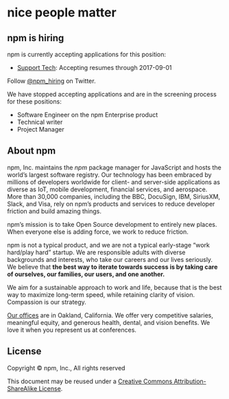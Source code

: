 <hgroup>
  <h1>nice people matter</h1>
  <h2>npm is hiring</h2>
</hgroup>

 
 npm is currently accepting applications for this position:
 
 * [Support Tech](https://jobs.lever.co/npmjs/df3f33bf-d28f-4939-9104-56b875e26d8e):
   Accepting resumes through 2017-09-01
  
Follow [@npm_hiring](https://twitter.com/npm_hiring) on Twitter.

We have stopped accepting applications and are in the screening process for these positions:

* Software Engineer on the npm Enterprise product
* Technical writer
* Project Manager

## About npm

npm, Inc. maintains the _npm_ package manager for JavaScript and hosts the world’s largest software registry. Our technology has been embraced by millions of developers worldwide for client- and server-side applications as diverse as IoT, mobile development, financial services, and aerospace. More than 30,000 companies, including the BBC, DocuSign, IBM, SiriusXM, Slack, and Visa, rely on npm’s products and services to reduce developer friction and build amazing things.

npm’s mission is to take Open Source development to entirely new places. When everyone else is adding force, we work to reduce friction.

npm is not a typical product, and we are not a typical early-stage “work hard/play hard” startup. We are responsible adults with diverse backgrounds and interests, who take our careers and our lives seriously. We believe that __the best way to iterate towards success is by taking care of ourselves, our families, our users, and one another.__

We aim for a sustainable approach to work and life, because that is the best way to maximize long-term speed, while retaining clarity of vision. Compassion is our strategy.

[Our offices][offices] are in Oakland, California. We offer very competitive salaries, meaningful equity, and generous health, dental, and vision benefits. We love it when you represent us at conferences.

## License

Copyright &copy; npm, Inc., All rights reserved

This document may be reused under a [Creative Commons Attribution-ShareAlike License](http://creativecommons.org/licenses/by-sa/4.0/).


[offices]: https://www.google.com/maps/place/1999+Harrison+St,+Oakland,+CA+94612/@37.8077715,-122.2673374,17z/data=!3m1!4b1!4m2!3m1!1s0x808f874d2c997df9:0x8afe4a3bcea14bc3
